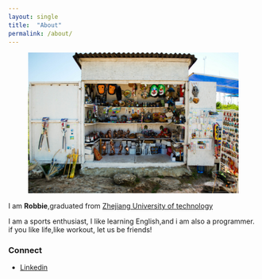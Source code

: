 ```yaml
---
layout: single
title:  "About"
permalink: /about/
---
```

<figure>
  <img src="/assets/images/store.jpg">
</figure>

I am **Robbie**,graduated from <a href="http://www.wsc.zjut.edu.cn/zjuten/index.jsp">Zhejiang University of technology</a>

I am a sports enthusiast, I like learning English,and i am also a programmer. if you like life,like workout, let us be friends!

<h3>Connect</h3>

  <ul>
  <li><a href="https://linkedin.com/in/quanlin-he/">Linkedin</a></li>
  <ul>

